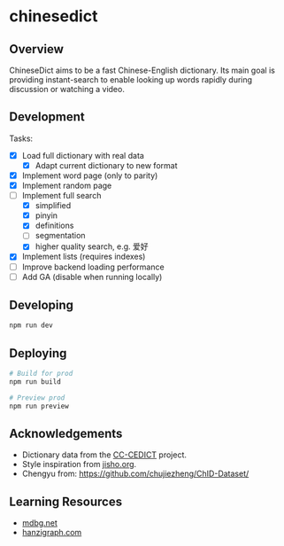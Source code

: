 # chinesedict

## Overview

ChineseDict aims to be a fast Chinese-English dictionary. Its main goal is
providing instant-search to enable looking up words rapidly during discussion
or watching a video.

## Development

Tasks:

- [x] Load full dictionary with real data
    - [x] Adapt current dictionary to new format
- [x] Implement word page (only to parity)
- [x] Implement random page
- [ ] Implement full search
    - [x] simplified
    - [x] pinyin
    - [x] definitions
    - [ ] segmentation
    - [x] higher quality search, e.g. 爱好
- [x] Implement lists (requires indexes)
- [ ] Improve backend loading performance
- [ ] Add GA (disable when running locally)

## Developing

```bash
npm run dev
```

## Deploying

```bash
# Build for prod
npm run build

# Preview prod
npm run preview
```

## Acknowledgements

- Dictionary data from the [CC-CEDICT](https://cc-cedict.org/) project.
- Style inspiration from [jisho.org](https://jisho.org).
- Chengyu from: https://github.com/chujiezheng/ChID-Dataset/

## Learning Resources

- [mdbg.net](https://www.mdbg.net/)
- [hanzigraph.com](https://hanzigraph.com/)

